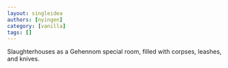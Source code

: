 ```yaml
---
layout: singleidea
authors: [nyingen]
category: [vanilla]
tags: []
---
```

Slaughterhouses as a Gehennom special room, filled with corpses, leashes, and knives.
